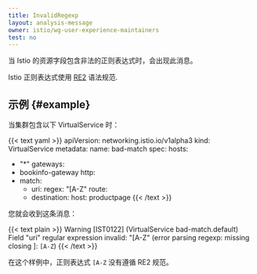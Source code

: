 ```yaml
---
title: InvalidRegexp
layout: analysis-message
owner: istio/wg-user-experience-maintainers
test: no
---
```


当 Istio 的资源字段包含非法的正则表达式时，会出现此消息。

Istio 正则表达式使用 [RE2](https://github.com/google/re2/wiki/Syntax) 语法规范.

## 示例 {#example}

当集群包含以下 VirtualService 时：

{{< text yaml >}}
apiVersion: networking.istio.io/v1alpha3
kind: VirtualService
metadata:
  name: bad-match
spec:
  hosts:
  - "*"
  gateways:
  - bookinfo-gateway
  http:
  - match:
    - uri:
        regex: "[A-Z"
    route:
    - destination:
        host: productpage
{{< /text >}}

您就会收到这条消息：

{{< text plain >}}
Warning [IST0122] (VirtualService bad-match.default) Field "uri" regular expression invalid: "[A-Z" (error parsing regexp: missing closing ]: `[A-Z`)
{{< /text >}}

在这个样例中，正则表达式 `[A-Z` 没有遵循 RE2 规范。
